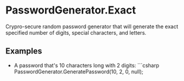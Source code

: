 # PasswordGenerator.Exact
Crypro-secure random password generator that will generate the exact specified number of digits, special characters, and letters.

## Examples

* A password that's 10 characters long with 2 digits: ```csharp
PasswordGenerator.GeneratePassword(10, 2, 0, null);
```
